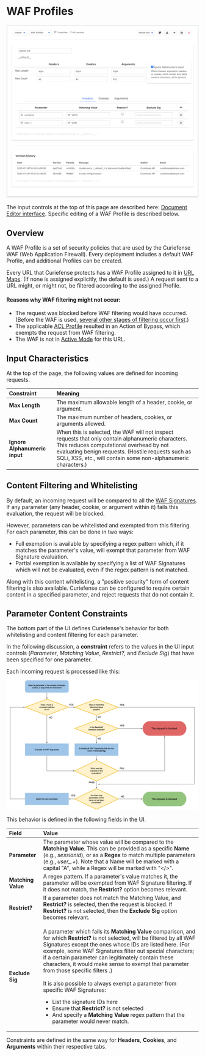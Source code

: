 # WAF Profiles

![](../../.gitbook/assets/waf-profiles.png)

The input controls at the top of this page are described here: [Document Editor interface](./#document-editor-interface). Specific editing of a WAF Profile is described below.

## Overview

A WAF Profile is a set of security policies that are used by the Curiefense WAF \(Web Application Firewall\). Every deployment includes a default WAF Profile, and additional Profiles can be created. 

Every URL that Curiefense protects has a WAF Profile assigned to it in [URL Maps](url-maps.md). \(If none is assigned explicitly, the default is used.\) A request sent to a URL might, or might not, be filtered according to the assigned Profile. 

#### Reasons why WAF filtering might not occur:

* The request was blocked before WAF filtering would have occurred. \(Before the WAF is used, [several other stages of filtering occur first](../../reference/multi-stage-traffic-filtering.md).\)
* The applicable [ACL Profile](acl-profiles.md) resulted in an Action of Bypass, which exempts the request from WAF filtering. 
* The WAF is not in [Active Mode](url-maps.md#editing-its-path-maps) for this URL.

## Input Characteristics

At the top of the page, the following values are defined for incoming requests.

| Constraint | Meaning |
| :--- | :--- |
| **Max Length** | The maximum allowable length of a header, cookie, or argument. |
| **Max Count** | The maximum number of headers, cookies, or arguments allowed.  |
| **Ignore Alphanumeric input** | When this is selected, the WAF will not inspect requests that only contain alphanumeric characters. This reduces computational overhead by not evaluating benign requests. \(Hostile requests such as SQLi, XSS, etc., will contain some non-alphanumeric characters.\)  |

## Content Filtering and Whitelisting

By default, an incoming request will be compared to all the [WAF Signatu](waf-signatures.md)[res](waf-signatures.md). If any parameter \(any header, cookie, or argument within it\) fails this evaluation, the request will be blocked.

However, parameters can be whitelisted and exempted from this filtering. For each parameter, this can be done in two ways:

* Full exemption is available by specifying a regex pattern which, if it matches the parameter's value, will exempt that parameter from WAF Signature evaluation.
* Partial exemption is available by specifying a list of WAF Signatures which will not be evaluated, even if the regex pattern is not matched. 

Along with this content whitelisting, a "positive security" form of content filtering is also available. Curiefense can be configured to require certain content in a specified parameter, and reject requests that do not contain it.

## Parameter Content Constraints

The bottom part of the UI defines Curiefense's behavior for both whitelisting and content filtering for each parameter. 

In the following discussion, a **constraint** refers to the values in the UI input controls \(_Parameter_, _Matching Value_, _Restrict?_, and _Exclude Sig_\) that have been specified for one parameter.

Each incoming request is processed like this:

![](../../.gitbook/assets/waf-profile-flowchart.png)

This behavior is defined in the following fields in the UI. 

<table>
  <thead>
    <tr>
      <th style="text-align:left">Field</th>
      <th style="text-align:left">Value</th>
    </tr>
  </thead>
  <tbody>
    <tr>
      <td style="text-align:left"><b>Parameter</b>
      </td>
      <td style="text-align:left">The parameter whose value will be compared to the <b>Matching Value</b>.
        This can be provided as a specific <b>Name</b> (e.g., <em>sessionid</em>),
        or as a <b>Regex</b> to match multiple parameters (e.g., <em>user_.+</em>).
        Note that a Name will be marked with a capital &quot;A&quot;, while a Regex
        will be marked with &quot;&lt;/&gt;&quot;.</td>
    </tr>
    <tr>
      <td style="text-align:left"><b>Matching Value</b>
      </td>
      <td style="text-align:left">A regex pattern. If a parameter&apos;s value matches it, the parameter
        will be exempted from WAF Signature filtering. If it does not match, the <b>Restrict?</b> option
        becomes relevant.</td>
    </tr>
    <tr>
      <td style="text-align:left"><b>Restrict?</b>
      </td>
      <td style="text-align:left">If a parameter does not match the Matching Value, and <b>Restrict?</b> is
        selected, then the request is blocked. If <b>Restrict?</b> is not selected,
        then the <b>Exclude Sig</b> option becomes relevant.</td>
    </tr>
    <tr>
      <td style="text-align:left"><b>Exclude Sig</b>
      </td>
      <td style="text-align:left">
        <p>A parameter which fails its <b>Matching Value</b> comparison, and for which <b>Restrict?</b> is
          not selected, will be filtered by all WAF Signatures except the ones whose
          IDs are listed here. (For example, some WAF Signatures filter out special
          characters; if a certain parameter can legitimately contain these characters,
          it would make sense to exempt that parameter from those specific filters
          .)
          <br />
          <br />It is also possible to always exempt a parameter from specific WAF Signatures:</p>
        <ul>
          <li>List the signature IDs here</li>
          <li>Ensure that <b>Restrict?</b> is not selected</li>
          <li>And specify a <b>Matching Value</b> regex pattern that the parameter would
            never match.</li>
        </ul>
      </td>
    </tr>
  </tbody>
</table>

Constraints are defined in the same way for **Headers**, **Cookies**, and **Arguments** within their respective tabs.

